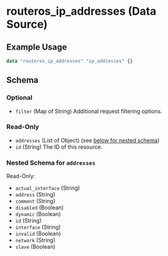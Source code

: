 # routeros_ip_addresses (Data Source)


## Example Usage
```terraform
data "routeros_ip_addresses" "ip_addresses" {}
```

<!-- schema generated by tfplugindocs -->
## Schema

### Optional

- `filter` (Map of String) Additional request filtering options.

### Read-Only

- `addresses` (List of Object) (see [below for nested schema](#nestedatt--addresses))
- `id` (String) The ID of this resource.

<a id="nestedatt--addresses"></a>
### Nested Schema for `addresses`

Read-Only:

- `actual_interface` (String)
- `address` (String)
- `comment` (String)
- `disabled` (Boolean)
- `dynamic` (Boolean)
- `id` (String)
- `interface` (String)
- `invalid` (Boolean)
- `network` (String)
- `slave` (Boolean)


